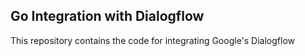 ## Go Integration with Dialogflow
This repository contains the code for integrating Google's Dialogflow 